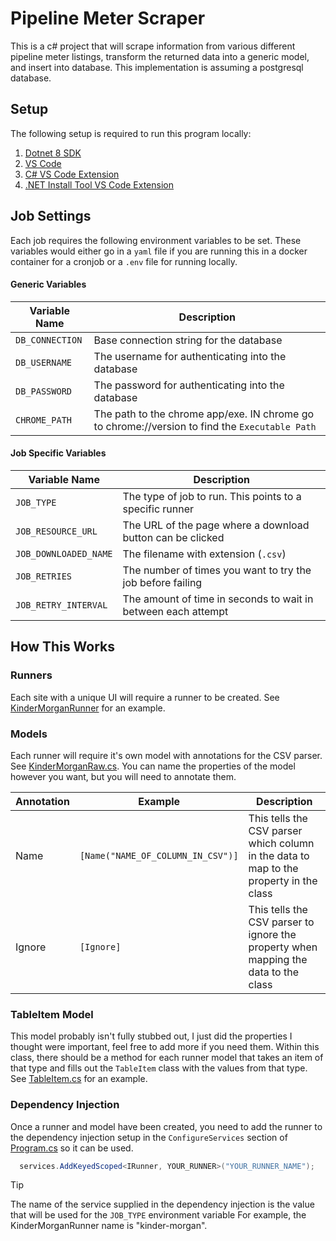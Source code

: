 # Pipeline Meter Scraper

This is a c# project that will scrape information from various different pipeline meter listings, transform the returned data into a generic model, and insert into database. This implementation is assuming a postgresql database.

## Setup

The following setup is required to run this program locally:

1. [Dotnet 8 SDK](https://dotnet.microsoft.com/en-us/download/dotnet/8.0)
2. [VS Code](https://code.visualstudio.com/)
3. [C# VS Code Extension](https://marketplace.visualstudio.com/items?itemName=ms-dotnettools.csharp)
4. [.NET Install Tool VS Code Extension](https://marketplace.visualstudio.com/items?itemName=ms-dotnettools.vscode-dotnet-runtime)

## Job Settings

Each job requires the following environment variables to be set. These variables would either go in a `yaml` file if you are running this in a docker container for a cronjob or a `.env` file for running locally.

#### Generic Variables

| Variable Name   | Description                                                                                    |
| --------------- | ---------------------------------------------------------------------------------------------- |
| `DB_CONNECTION` | Base connection string for the database                                                        |
| `DB_USERNAME`   | The username for authenticating into the database                                              |
| `DB_PASSWORD`   | The password for authenticating into the database                                              |
| `CHROME_PATH`   | The path to the chrome app/exe. IN chrome go to chrome://version to find the `Executable Path` |

#### Job Specific Variables

| Variable Name         | Description                                                   |
| --------------------- | ------------------------------------------------------------- |
| `JOB_TYPE`            | The type of job to run. This points to a specific runner      |
| `JOB_RESOURCE_URL`    | The URL of the page where a download button can be clicked    |
| `JOB_DOWNLOADED_NAME` | The filename with extension (`.csv`)                          |
| `JOB_RETRIES`         | The number of times you want to try the job before failing    |
| `JOB_RETRY_INTERVAL`  | The amount of time in seconds to wait in between each attempt |

## How This Works

### Runners

Each site with a unique UI will require a runner to be created. See [KinderMorganRunner](https://github.com/jthayworth/pipeline-meter-scraper/blob/main/src/Scraper/Implementation/KinderMorganRunner.cs) for an example.

### Models

Each runner will require it's own model with annotations for the CSV parser. See [KinderMorganRaw.cs](https://github.com/jthayworth/pipeline-meter-scraper/blob/main/src/Scraper/Models/KinderMorganRaw.cs). You can name the properties of the model however you want, but you will need to annotate them.

| Annotation | Example                           | Description                                                                            |
| ---------- | --------------------------------- | -------------------------------------------------------------------------------------- |
| Name       | `[Name("NAME_OF_COLUMN_IN_CSV")]` | This tells the CSV parser which column in the data to map to the property in the class |
| Ignore     | `[Ignore]`                        | This tells the CSV parser to ignore the property when mapping the data to the class    |

### TableItem Model

This model probably isn't fully stubbed out, I just did the properties I thought were important, feel free to add more if you need them. Within this class, there should be a method for each runner model that takes an item of that type and fills out the `TableItem` class with the values from that type. See [TableItem.cs](https://github.com/jthayworth/pipeline-meter-scraper/blob/main/src/Scraper/Models/TableItem.cs) for an example.

### Dependency Injection

Once a runner and model have been created, you need to add the runner to the dependency injection setup in the `ConfigureServices` section of [Program.cs](https://github.com/jthayworth/pipeline-meter-scraper/blob/main/src/Scraper/Program.cs) so it can be used.

```c#
  services.AddKeyedScoped<IRunner, YOUR_RUNNER>("YOUR_RUNNER_NAME");
```

> [!TIP]
> The name of the service supplied in the dependency injection is the value that will be used for the `JOB_TYPE` environment variable
> For example, the KinderMorganRunner name is "kinder-morgan".
